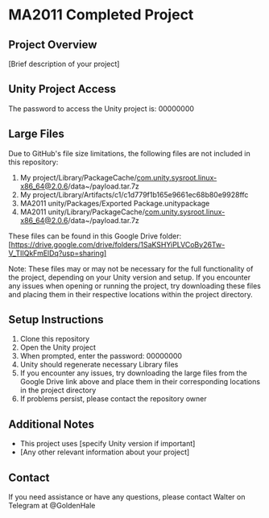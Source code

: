 # MA2011 Completed Project

## Project Overview
[Brief description of your project]

## Unity Project Access
The password to access the Unity project is: 00000000

## Large Files
Due to GitHub's file size limitations, the following files are not included in this repository:

1. My project/Library/PackageCache/com.unity.sysroot.linux-x86_64@2.0.6/data~/payload.tar.7z
2. My project/Library/Artifacts/c1/c1d779f1b165e9661ec68b80e9928ffc
3. MA2011 unity/Packages/Exported Package.unitypackage
4. MA2011 unity/Library/PackageCache/com.unity.sysroot.linux-x86_64@2.0.6/data~/payload.tar.7z

These files can be found in this Google Drive folder: [https://drive.google.com/drive/folders/1SaKSHYiPLVCoBy26Tw-V_TIIQkFmElDq?usp=sharing]

Note: These files may or may not be necessary for the full functionality of the project, depending on your Unity version and setup. If you encounter any issues when opening or running the project, try downloading these files and placing them in their respective locations within the project directory.

## Setup Instructions

1. Clone this repository
2. Open the Unity project
3. When prompted, enter the password: 00000000
4. Unity should regenerate necessary Library files
5. If you encounter any issues, try downloading the large files from the Google Drive link above and place them in their corresponding locations in the project directory
6. If problems persist, please contact the repository owner

## Additional Notes

- This project uses [specify Unity version if important]
- [Any other relevant information about your project]

## Contact

If you need assistance or have any questions, please contact Walter on Telegram at @GoldenHale
